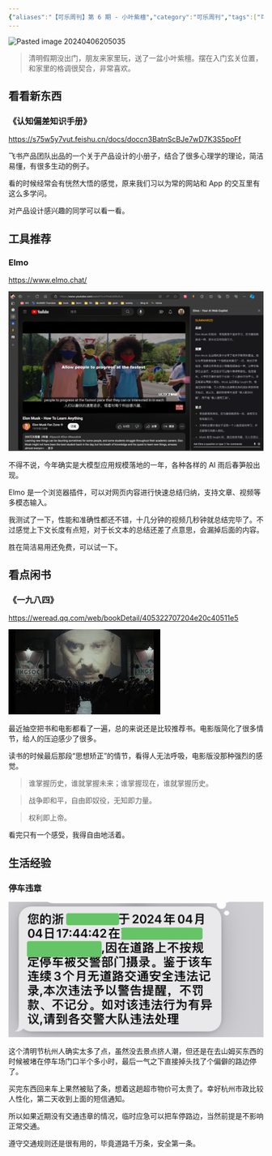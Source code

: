 ```yaml
---
{"aliases":"【可乐周刊】第 6 期 - 小叶紫檀","category":"可乐周刊","tags":["可乐周刊"],"status":"published","link":"NA","date created":"2024-04-06 Sat 20:48:36","date modified":"2024-04-06 Sat 22:02:42","dg-publish":true,"permalink":"/Blog/Weekly/【可乐周刊】第 6 期 - 小叶紫檀/","dgPassFrontmatter":true,"created":"2024-04-06T20:48:36.934+08:00","updated":"2024-04-06T22:02:44.308+08:00"}
---
```


![Pasted image 20240406205035](https://github.com/Yunz93/PicRepo/raw/main/image/%E5%B0%8F%E5%8F%B6%E7%B4%AB%E6%AA%80.png)

>清明假期没出门，朋友来家里玩，送了一盆小叶紫檀。摆在入门玄关位置，和家里的格调很契合，非常喜欢。

## 看看新东西

### 《认知偏差知识手册》

<https://s75w5y7vut.feishu.cn/docs/doccn3BatnScBJe7wD7K3S5poFf>

飞书产品团队出品的一个关于产品设计的小册子，结合了很多心理学的理论，简洁易懂，有很多生动的例子。

看的时候经常会有恍然大悟的感觉，原来我们习以为常的网站和 App 的交互里有这么多学问。

对产品设计感兴趣的同学可以看一看。

## 工具推荐

### Elmo

<https://www.elmo.chat/>

![Pasted image 20240406212705](https://github.com/Yunz93/PicRepo/raw/main/image/Elmo%20example.png)

不得不说，今年确实是大模型应用规模落地的一年，各种各样的 AI 雨后春笋般出现。

Elmo 是一个浏览器插件，可以对网页内容进行快速总结归纳，支持文章、视频等多模态输入。

我测试了一下，性能和准确性都还不错，十几分钟的视频几秒钟就总结完毕了。不过感觉上下文长度有点短，对于长文本的总结还差了点意思，会漏掉后面的内容。

胜在简洁易用还免费，可以试一下。

## 看点闲书

### 《一九八四》

<https://weread.qq.com/web/bookDetail/405322707204e20c40511e5>

![Pasted image 20240406220058](https://github.com/Yunz93/PicRepo/raw/main/image/%E8%80%81%E5%A4%A7%E5%93%A5.png)

最近抽空把书和电影都看了一遍，总的来说还是比较推荐书。电影版简化了很多情节，给人的压迫感少了很多。

读书的时候最后那段“思想矫正”的情节，看得人无法呼吸，电影版没那种强烈的感觉。

>谁掌握历史，谁就掌握未来；谁掌握现在，谁就掌握历史。

> 战争即和平，自由即奴役，无知即力量。

> 权利即上帝。

看完只有一个感受，我得自由地活着。

## 生活经验

### 停车违章

![FCA4BD68-CA1B-4123-BAA5-C5DFAAE352BE_1_201_a|400](https://github.com/Yunz93/PicRepo/raw/main/image/%E8%BF%9D%E7%AB%A0%E6%8F%90%E9%86%92.jpeg)

这个清明节杭州人确实太多了点，虽然没去景点挤人潮，但还是在去山姆买东西的时候被堵在停车场门口半个多小时，最后一气之下直接掉头找了个偏僻的路边停了。

买完东西回来车上果然被贴了条，想着这趟超市物价可太贵了。幸好杭州市政比较人性化，第二天收到上面的短信通知。

所以如果近期没有交通违章的情况，临时应急可以把车停路边，当然前提是不影响正常交通。

遵守交通规则还是很有用的，毕竟道路千万条，安全第一条。
